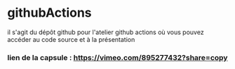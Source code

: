 # githubActions

il s'agit du dépôt github pour l'atelier github actions où vous pouvez accéder au code source et à la présentation

### lien de la capsule : https://vimeo.com/895277432?share=copy

